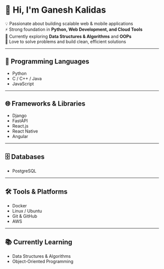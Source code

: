 # 👋 Hi, I'm Ganesh Kalidas

💡 Passionate about building scalable web & mobile applications  
⚡ Strong foundation in **Python, Web Development, and Cloud Tools**  
🌱 Currently exploring **Data Structures & Algorithms** and **OOPs**  
🎯 Love to solve problems and build clean, efficient solutions  

---

## 🐍 Programming Languages  
- Python  
- C / C++ / Java  
- JavaScript  

---

## 🌐 Frameworks & Libraries  
- Django  
- FastAPI  
- React.js  
- React Native  
- Angular  

---

## 🗄️ Databases  
- PostgreSQL  

---

## 🛠️ Tools & Platforms  
- Docker  
- Linux / Ubuntu  
- Git & GitHub  
- AWS  

---

## 📚 Currently Learning  
- Data Structures & Algorithms  
- Object-Oriented Programming  
